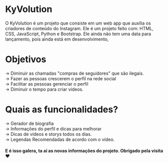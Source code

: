 # KyVolution
O KyVolution é um projeto que consiste em um web app que auxilia os criadores de conteúdo do Instagram. Ele é um projeto feito com: HTML, CSS, JavaScript, Python e Bootstrap. Ele ainda não tem uma data para lançamento, pois ainda está em desenvolvimento,

# Objetivos
-> Diminuir as chamadas "compras de seguidores" que são ilegais.<br>
-> Fazer as pessoas crescerem o perfil na rede social<br>
-> Facilitar as pessoas gerenciar o perfil<br>
-> Diminuir o tempo para criar vídeos.

# Quais as funcionalidades?
-> Gerador de biografia<br>
-> Informações do perfil e dicas para melhorar<br>
-> Dicas de vídeos e storys todos os dias.<br>
-> Legendas Recomendadas de acordo com o vídeo.<br>

<h4>E é isso galera, ta aí as novas informações do projeto. Obrigado pela visita ❤</h4>


















